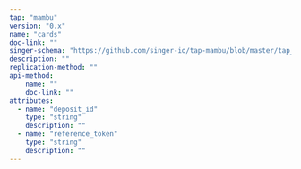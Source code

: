 ```yaml
---
tap: "mambu"
version: "0.x"
name: "cards"
doc-link: ""
singer-schema: "https://github.com/singer-io/tap-mambu/blob/master/tap_mambu/schemas/cards.json"
description: ""
replication-method: ""
api-method:
    name: ""
    doc-link: ""
attributes:
  - name: "deposit_id"
    type: "string"
    description: ""
  - name: "reference_token"
    type: "string"
    description: ""
---
```

